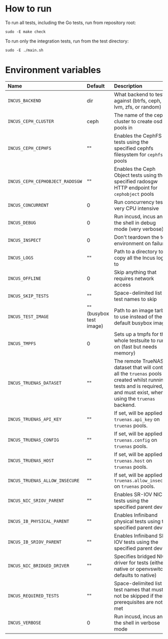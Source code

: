 # How to run

To run all tests, including the Go tests, run from repository root:

    sudo -E make check

To run only the integration tests, run from the test directory:

    sudo -E ./main.sh

# Environment variables

Name                             | Default                   | Description
:--                              | :---                      | :----------
`INCUS_BACKEND`                  | dir                       | What backend to test against (btrfs, ceph, dir, lvm, zfs, or random)
`INCUS_CEPH_CLUSTER`             | ceph                      | The name of the ceph cluster to create osd pools in
`INCUS_CEPH_CEPHFS`              | ""                        | Enables the CephFS tests using the specified cephfs filesystem for `cephfs` pools
`INCUS_CEPH_CEPHOBJECT_RADOSGW`  | ""                        | Enables the Ceph Object tests using the specified radosgw HTTP endpoint for `cephobject` pools
`INCUS_CONCURRENT`               | 0                         | Run concurrency tests, very CPU intensive
`INCUS_DEBUG`                    | 0                         | Run incusd, incus and the shell in debug mode (very verbose)
`INCUS_INSPECT`                  | 0                         | Don't teardown the test environment on failure
`INCUS_LOGS `                    | ""                        | Path to a directory to copy all the Incus logs to
`INCUS_OFFLINE`                  | 0                         | Skip anything that requires network access
`INCUS_SKIP_TESTS`               | ""                        | Space-delimited list of test names to skip
`INCUS_TEST_IMAGE`               | "" (busybox test image)   | Path to an image tarball to use instead of the default busybox image
`INCUS_TMPFS`                    | 0                         | Sets up a tmpfs for the whole testsuite to run on (fast but needs memory)
`INCUS_TRUENAS_DATASET`          | ""                        | The remote TrueNAS dataset that will contain all the `truenas` pools created whilst running tests and is required, and must exist, when using the `truenas` backend.
`INCUS_TRUENAS_API_KEY`          | ""                        | If set, will be applied as `truenas.api_key` on `truenas` pools.
`INCUS_TRUENAS_CONFIG`           | ""                        | If set, will be applied as `truenas.config` on `truenas` pools.
`INCUS_TRUENAS_HOST`             | ""                        | If set, will be applied as `truenas.host` on `truenas` pools.
`INCUS_TRUENAS_ALLOW_INSECURE`   | ""                         | If set, will be applied as `truenas.allow_insecure` on `truenas` pools.
`INCUS_NIC_SRIOV_PARENT`         | ""                        | Enables SR-IOV NIC tests using the specified parent device
`INCUS_IB_PHYSICAL_PARENT`       | ""                        | Enables Infiniband physical tests using the specified parent device
`INCUS_IB_SRIOV_PARENT`          | ""                        | Enables Infiniband SR-IOV tests using the specified parent device
`INCUS_NIC_BRIDGED_DRIVER`       | ""                        | Specifies bridged NIC driver for tests (either native or openvswitch, defaults to native)
`INCUS_REQUIRED_TESTS`           | ""                        | Space-delimited list of test names that must not be skipped if their prerequisites are not met
`INCUS_VERBOSE`                  | 0                         | Run incusd, incus and the shell in verbose mode
